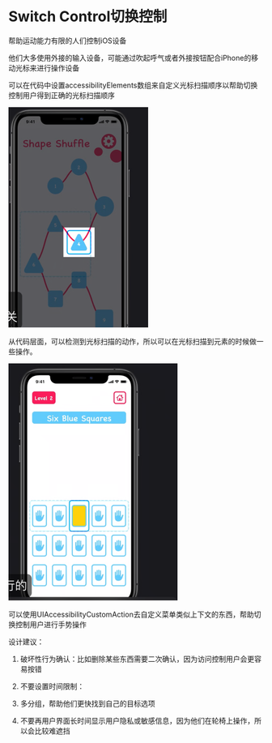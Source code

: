 # Switch Control切换控制

帮助运动能力有限的人们控制iOS设备

他们大多使用外接的输入设备，可能通过吹起呼气或者外接按钮配合iPhone的移动光标来进行操作设备

可以在代码中设置accessibilityElements数组来自定义光标扫描顺序以帮助切换控制用户得到正确的光标扫描顺序

<img src="./README.assets/image-20240716114751976.png" alt="image-20240716114751976" style="zoom:50%;" />

从代码层面，可以检测到光标扫描的动作，所以可以在光标扫描到元素的时候做一些操作。

<img src="./README.assets/image-20240716114920040.png" alt="image-20240716114920040" style="zoom:50%;" />

可以使用UIAccessibilityCustomAction去自定义菜单类似上下文的东西，帮助切换控制用户进行手势操作



设计建议：

1. 破坏性行为确认：比如删除某些东西需要二次确认，因为访问控制用户会更容易按错

2. 不要设置时间限制：
3. 多分组，帮助他们更快找到自己的目标选项
4. 不要再用户界面长时间显示用户隐私或敏感信息，因为他们在轮椅上操作，所以会比较难遮挡